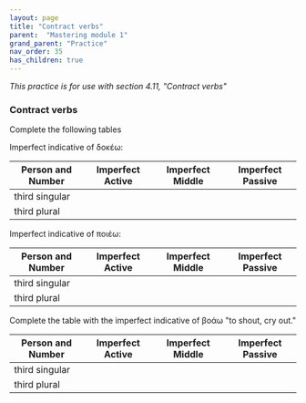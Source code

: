 ```yaml
---
layout: page
title: "Contract verbs"
parent:  "Mastering module 1"
grand_parent: "Practice"
nav_order: 35
has_children: true
---
```



*This practice is for use with section 4.11, "Contract verbs"*




### Contract verbs

Complete the following tables
 
Imperfect indicative of δοκέω:

| Person and Number | Imperfect Active | Imperfect Middle | Imperfect Passive |
| --- | --- | --- | --- |
| third singular |    |   |
| third plural |  |   |

Imperfect indicative of ποιέω:

| Person and Number | Imperfect Active | Imperfect Middle | Imperfect Passive |
| --- | --- | --- | --- |
| third singular |    |   |
| third plural |  |   |


Complete the table with the imperfect  indicative of βοάω "to shout, cry out."

| Person and Number | Imperfect Active | Imperfect Middle | Imperfect Passive |
| --- | --- | --- | --- |
| third singular |    |   |
| third plural |  |   |
